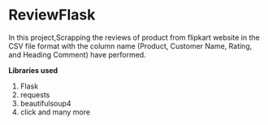 # ReviewFlask
In this project,Scrapping  the reviews of product from flipkart website in the CSV file format with the column name (Product,	Customer Name,	Rating,	and Heading	Comment) have performed.


**Libraries used**
1. Flask
2. requests
3. beautifulsoup4
4. click
and many more
